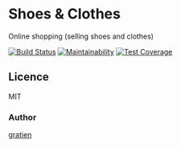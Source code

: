 # Shoes & Clothes
Online shopping (selling shoes and clothes) 

[![Build Status](https://travis-ci.org/itsgracian/shoes.svg?branch=develop)](https://travis-ci.org/itsgracian/shoes)
[![Maintainability](https://api.codeclimate.com/v1/badges/04e43c001c3ff9874a75/maintainability)](https://codeclimate.com/github/itsgracian/shoes/maintainability)
[![Test Coverage](https://api.codeclimate.com/v1/badges/04e43c001c3ff9874a75/test_coverage)](https://codeclimate.com/github/itsgracian/shoes/test_coverage)


## Licence
MIT

### Author
[gratien](https://github.com/itsgracian/)
